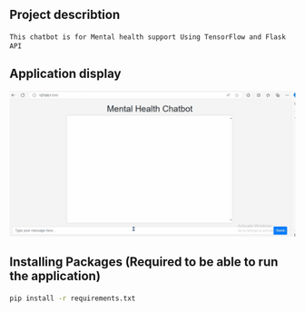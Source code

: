 ## Project describtion
    This chatbot is for Mental health support Using TensorFlow and Flask API

## Application display
![](https://github.com/NohaGhattas/Mental-Health-chatbot/blob/main/output%20src/Chatbot%20Run.gif)

## Installing Packages  (Required to be able to run the application)
```bash
pip install -r requirements.txt
```